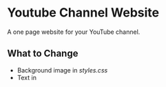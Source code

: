 # Youtube Channel Website
A one page website for your YouTube channel.

## What to Change
- Background image in *styles.css*
- Text in <title> tag
- "Channel Name" in header
- Links in header
- Text in "About" box
- "Watch Now" link
- Embedded video ID
- Playlist link images

## Resources
- [Bootstrap](http://getbootstrap.com/)
- [Cheese Ipsum](http://www.cheeseipsum.co.uk/)
- [Font Awesome](https://fontawesome.com/)
- [Google Fonts](https://fonts.google.com/)
- [Placeholder](https://placeholder.com/)

## Demo
Pictures used in demo are from [http://cupcake.nilssonlee.se](http://cupcake.nilssonlee.se).
